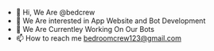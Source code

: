 - 👋 Hi, We Are @bedcrew
- 👀 We Are interested in App Website and Bot Development
- 🌱 We Are Currentley Working On Our Bots
- 📫 How to reach me bedroomcrew123@gmail.com


